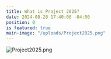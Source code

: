 ```yaml
---
title: What is Project 2025?
date: 2024-08-28 17:40:00 -04:00
position: 0
is featured: true
main-image: "/uploads/Project2025.png"
---
```


![Project2025.png](/uploads/Project2025.png)